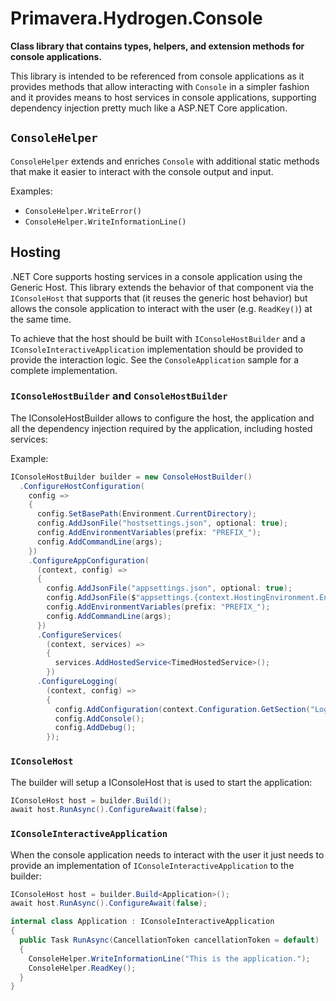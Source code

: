 # Primavera.Hydrogen.Console

**Class library that contains types, helpers, and extension methods for console applications.**

This library is intended to be referenced from console applications as it provides methods that allow interacting
with `Console` in a simpler fashion and it provides means to host services in console applications, supporting dependency
injection pretty much like a ASP.NET Core application.

## `ConsoleHelper`

`ConsoleHelper` extends and enriches `Console` with additional static methods that make it easier to interact with the console output
and input.

Examples:

- `ConsoleHelper.WriteError()`
- `ConsoleHelper.WriteInformationLine()`

## Hosting

.NET Core supports hosting services in a console application using the Generic Host. This library extends the behavior of that component
via the `IConsoleHost` that supports that (it reuses the generic host behavior) but allows the console application to interact with
the user (e.g. `ReadKey()`) at the same time.

To achieve that the host should be built with `IConsoleHostBuilder` and a `IConsoleInteractiveApplication` implementation should be provided
to provide the interaction logic. See the `ConsoleApplication` sample for a complete implementation.

### `IConsoleHostBuilder` and `ConsoleHostBuilder`

The IConsoleHostBuilder allows to configure the host, the application and all the dependency injection required by the application, including hosted
services:

Example:

```csharp
IConsoleHostBuilder builder = new ConsoleHostBuilder()
  .ConfigureHostConfiguration(
    config =>
    {
      config.SetBasePath(Environment.CurrentDirectory);
      config.AddJsonFile("hostsettings.json", optional: true);
      config.AddEnvironmentVariables(prefix: "PREFIX_");
      config.AddCommandLine(args);
    })
    .ConfigureAppConfiguration(
      (context, config) =>
      {
        config.AddJsonFile("appsettings.json", optional: true);
        config.AddJsonFile($"appsettings.{context.HostingEnvironment.EnvironmentName}.json", optional: true);
        config.AddEnvironmentVariables(prefix: "PREFIX_");
        config.AddCommandLine(args);
      })
      .ConfigureServices(
        (context, services) =>
        {
          services.AddHostedService<TimedHostedService>();
        })
      .ConfigureLogging(
        (context, config) =>
        {
          config.AddConfiguration(context.Configuration.GetSection("Logging"));
          config.AddConsole();
          config.AddDebug();
        });
```

### `IConsoleHost`

The builder will setup a IConsoleHost that is used to start the application:

```csharp
IConsoleHost host = builder.Build();
await host.RunAsync().ConfigureAwait(false);
```

### `IConsoleInteractiveApplication`

When the console application needs to interact with the user it just needs to provide an implementation
of `IConsoleInteractiveApplication` to the builder:

```csharp
IConsoleHost host = builder.Build<Application>();
await host.RunAsync().ConfigureAwait(false);

internal class Application : IConsoleInteractiveApplication
{
  public Task RunAsync(CancellationToken cancellationToken = default)
  {
    ConsoleHelper.WriteInformationLine("This is the application.");
    ConsoleHelper.ReadKey();
  }
}
```
